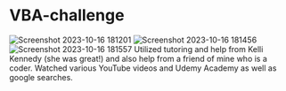 # VBA-challenge
![Screenshot 2023-10-16 181201](https://github.com/amyownby/VBA-challenge/assets/145077707/d451e06d-e569-48b4-a7af-33169f49bf53)
![Screenshot 2023-10-16 181456](https://github.com/amyownby/VBA-challenge/assets/145077707/3114a810-cde6-4c69-9b7a-e46da04c1b44)
![Screenshot 2023-10-16 181557](https://github.com/amyownby/VBA-challenge/assets/145077707/fd0d0966-5624-4730-b20e-bda6aa679dc0)
Utilized tutoring and help from Kelli Kennedy (she was great!) and also help from a friend of mine who is a coder.
Watched various YouTube videos and Udemy Academy as well as google searches.
